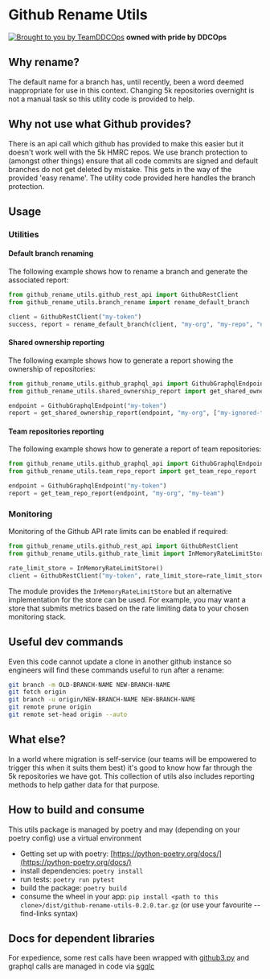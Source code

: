 # Github Rename Utils

[![Brought to you by TeamDDCOps](https://img.shields.io/badge/MDTP-DDCOps-40D9C0?style=flat&labelColor=000000&logo=gov.uk)](https://confluence.tools.tax.service.gov.uk/display/Tools) **owned with pride by DDCOps**

## Why rename?

The default name for a branch has, until recently, been a word deemed inappropriate for use in this context. Changing 5k repositories overnight is not a manual task so this utility code is provided to help.

## Why not use what Github provides?

There is an api call which github has provided to make this easier but it doesn't work well with the 5k HMRC repos. We use branch protection to (amongst other things) ensure that all code commits are signed and default branches do not get deleted by mistake. This gets in the way of the provided 'easy rename'. The utility code provided here handles the branch protection.

## Usage

### Utilities

#### Default branch renaming

The following example shows how to rename a branch and generate the associated report:

```python
from github_rename_utils.github_rest_api import GithubRestClient
from github_rename_utils.branch_rename import rename_default_branch

client = GithubRestClient("my-token")
success, report = rename_default_branch(client, "my-org", "my-repo", "new-default-branch")
```

#### Shared ownership reporting

The following example shows how to generate a report showing the ownership of repositories:

```python
from github_rename_utils.github_graphql_api import GithubGraphqlEndpoint
from github_rename_utils.shared_ownership_report import get_shared_ownership_report

endpoint = GithubGraphqlEndpoint("my-token")
report = get_shared_ownership_report(endpoint, "my-org", ["my-ignored-team"])
```

#### Team repositories reporting

The following example shows how to generate a report of team repositories:

```python
from github_rename_utils.github_graphql_api import GithubGraphqlEndpoint
from github_rename_utils.team_repo_report import get_team_repo_report

endpoint = GithubGraphqlEndpoint("my-token")
report = get_team_repo_report(endpoint, "my-org", "my-team")
```

### Monitoring

Monitoring of the Github API rate limits can be enabled if required:

```python
from github_rename_utils.github_rest_api import GithubRestClient
from github_rename_utils.github_rate_limit import InMemoryRateLimitStore

rate_limit_store = InMemoryRateLimitStore()
client = GithubRestClient("my-token", rate_limit_store=rate_limit_store)
```

The module provides the `InMemoryRateLimitStore` but an alternative implementation for the store can be used. For example, you may want a store that submits metrics based on the rate limiting data to your chosen monitoring stack.

## Useful dev commands

Even this code cannot update a clone in another github instance so engineers will find these commands useful to run after a rename:

```bash
git branch -m OLD-BRANCH-NAME NEW-BRANCH-NAME
git fetch origin
git branch -u origin/NEW-BRANCH-NAME NEW-BRANCH-NAME
git remote prune origin
git remote set-head origin --auto
```

## What else?

In a world where migration is self-service (our teams will be empowered to trigger this when it suits them best) it's good to know how far through the 5k repositories we have got. This collection of utils also includes reporting methods to help gather data for that purpose.

## How to build and consume

This utils package is managed by poetry and may (depending on your poetry config) use a virtual environment

- Getting set up with poetry: [https://python-poetry.org/docs/](https://python-poetry.org/docs/)
- install dependencies: `poetry install`
- run tests: `poetry run pytest`
- build the package: `poetry build`
- consume the wheel in your app: `pip install <path to this clone>/dist/github-rename-utils-0.2.0.tar.gz` (or use your favourite --find-links syntax)

## Docs for dependent libraries

For expedience, some rest calls have been wrapped with [github3.py](https://github3py.readthedocs.io/en/latest/narrative/index.html) and graphql calls are managed in code via [sgqlc](https://sgqlc.readthedocs.io/en/latest/index.html)
